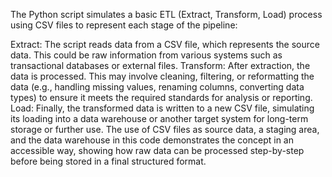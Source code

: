 The Python script simulates a basic ETL (Extract, Transform, Load) process using CSV files to represent each stage of the pipeline:

Extract: The script reads data from a CSV file, which represents the source data. This could be raw information from various systems such as transactional databases or external files.
Transform: After extraction, the data is processed. This may involve cleaning, filtering, or reformatting the data (e.g., handling missing values, renaming columns, converting data types) to ensure it meets the required standards for analysis or reporting.
Load: Finally, the transformed data is written to a new CSV file, simulating its loading into a data warehouse or another target system for long-term storage or further use.
The use of CSV files as source data, a staging area, and the data warehouse in this code demonstrates the concept in an accessible way, showing how raw data can be processed step-by-step before being stored in a final structured format.
